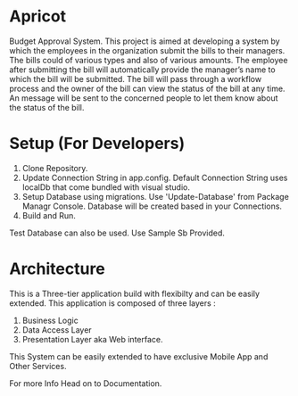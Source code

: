 Apricot
=======

Budget Approval System.
This project is aimed at developing a system by which the employees in the organization submit the bills to their managers. The bills could of various types and also of various amounts. The employee after submitting the bill will automatically provide the manager’s name to which the bill will be submitted. The bill will pass through a workflow process and the owner of the bill can view the status of the bill at any time. An message will be sent to the concerned people to let them know about the status of the bill.


Setup (For Developers)
======================
1. Clone Repository.
2. Update Connection String in app.config. Default Connection String uses localDb that come bundled with visual studio.
3. Setup Database using migrations. Use 'Update-Database' from Package Managr Console. Database will be created based in your Connections.
4. Build and Run.

Test Database can also be used. Use Sample Sb Provided.

Architecture
=============

This is a Three-tier application build with flexibilty and can be easily extended.
This application is composed of three layers : 
1. Business Logic
2. Data Access Layer
3. Presentation Layer aka Web interface.

This System can be easily extended to have exclusive Mobile App and Other Services. 

For more Info Head on to Documentation.


